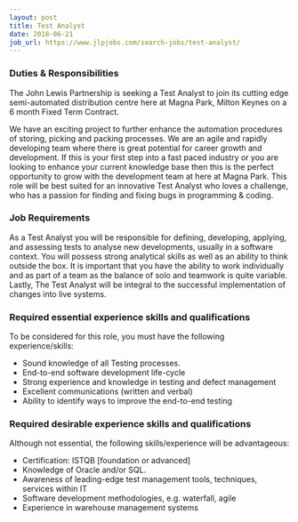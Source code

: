 ```yaml
---
layout: post
title: Test Analyst
date: 2018-06-21
job_url: https://www.jlpjobs.com/search-jobs/test-analyst/
---
```

### Duties &amp; Responsibilities

The John Lewis Partnership is seeking a Test Analyst to join its cutting edge 
semi-automated distribution centre here at Magna Park, Milton Keynes on a 6 
month Fixed Term Contract. 

We have an exciting project to further enhance the automation procedures of 
storing, picking and packing processes. We are an agile and rapidly developing 
team where there is great potential for career growth and development. If this 
is your first step into a fast paced industry or you are looking to enhance 
your current knowledge base then this is the perfect opportunity to grow with 
the development team at here at Magna Park. This role will be best suited for 
an innovative Test Analyst who loves a challenge, who has a passion for finding 
and fixing bugs in programming & coding.

### Job Requirements

As a Test Analyst you will be responsible for defining, developing, applying, 
and assessing tests to analyse new developments, usually in a software context. 
You will possess strong analytical skills as well as an ability to think outside
the box. It is important that you have the ability to work individually and as 
part of a team as the balance of solo and teamwork is quite variable. Lastly, 
The Test Analyst will be integral to the successful implementation of changes 
into live systems.

### Required essential experience skills and qualifications

To be considered for this role, you must have the following experience/skills: 

* Sound knowledge of all Testing processes.
* End-to-end software development life-cycle
* Strong experience and knowledge in testing and defect management
* Excellent communications (written and verbal)
* Ability to identify ways to improve the end-to-end testing

### Required desirable experience skills and qualifications

Although not essential, the following skills/experience will be advantageous:

* Certification: ISTQB [foundation or advanced]
* Knowledge of Oracle and/or SQL.
* Awareness of leading-edge test management tools, techniques, services within 
    IT
* Software development methodologies, e.g. waterfall, agile
* Experience in warehouse management systems